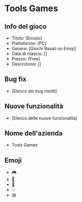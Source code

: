 # Tools Games

## Info del gioco

* Titolo: [Emojio]
* Piattaforme: [PC]
* Genere: [Giochi Basati su Emoji]
* Data di rilascio: []
* Prezzo: [Free]
* Descrizione: []

## Bug fix

* [Elenco dei bug risolti]

## Nuove funzionalità

* [Elenco delle nuove funzionalità]

## Nome dell'azienda

* Tools Games

## Emoji

* :video_game:
* :bug:
* :tada:
* :sparkles:
* :smile:
  
